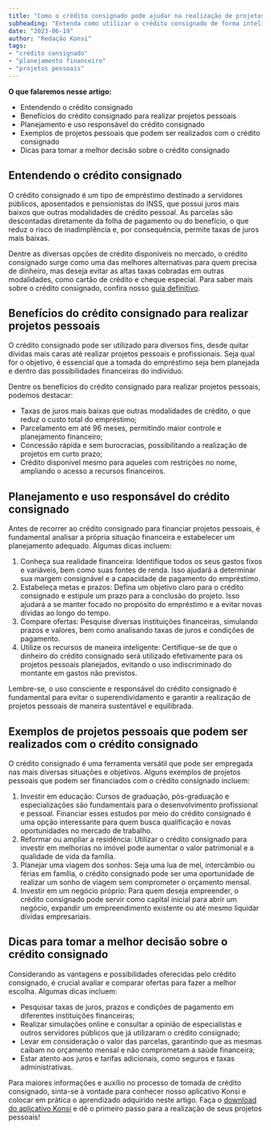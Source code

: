 ```yaml
---
title: "Como o crédito consignado pode ajudar na realização de projetos pessoais"
subheading: "Entenda como utilizar o crédito consignado de forma inteligente para alcançar seus objetivos"
date: "2023-06-19"
author: "Redação Konsi"
tags:
- "crédito consignado"
- "planejamento financeiro"
- "projetos pessoais"
---
```


**O que falaremos nesse artigo:**

- Entendendo o crédito consignado
- Benefícios do crédito consignado para realizar projetos pessoais
- Planejamento e uso responsável do crédito consignado
- Exemplos de projetos pessoais que podem ser realizados com o crédito consignado
- Dicas para tomar a melhor decisão sobre o crédito consignado

## Entendendo o crédito consignado

O crédito consignado é um tipo de empréstimo destinado a servidores públicos, aposentados e pensionistas do INSS, que possui juros mais baixos que outras modalidades de crédito pessoal. As parcelas são descontadas diretamente da folha de pagamento ou do benefício, o que reduz o risco de inadimplência e, por consequência, permite taxas de juros mais baixas.

Dentre as diversas opções de crédito disponíveis no mercado, o crédito consignado surge como uma das melhores alternativas para quem precisa de dinheiro, mas deseja evitar as altas taxas cobradas em outras modalidades, como cartão de crédito e cheque especial. Para saber mais sobre o crédito consignado, confira nosso [guia definitivo](https://konsi.com.br/postagens/a-guia-definitivo-sobre-crdito-consignado-para-servidor-pblico-novato).

## Benefícios do crédito consignado para realizar projetos pessoais

O crédito consignado pode ser utilizado para diversos fins, desde quitar dívidas mais caras até realizar projetos pessoais e profissionais. Seja qual for o objetivo, é essencial que a tomada do empréstimo seja bem planejada e dentro das possibilidades financeiras do indivíduo.

Dentre os benefícios do crédito consignado para realizar projetos pessoais, podemos destacar:

- Taxas de juros mais baixas que outras modalidades de crédito, o que reduz o custo total do empréstimo;
- Parcelamento em até 96 meses, permitindo maior controle e planejamento financeiro;
- Concessão rápida e sem burocracias, possibilitando a realização de projetos em curto prazo;
- Crédito disponível mesmo para aqueles com restrições no nome, ampliando o acesso a recursos financeiros.

## Planejamento e uso responsável do crédito consignado

Antes de recorrer ao crédito consignado para financiar projetos pessoais, é fundamental analisar a própria situação financeira e estabelecer um planejamento adequado. Algumas dicas incluem:

1. Conheça sua realidade financeira: Identifique todos os seus gastos fixos e variáveis, bem como suas fontes de renda. Isso ajudará a determinar sua margem consignável e a capacidade de pagamento do empréstimo.
2. Estabeleça metas e prazos: Defina um objetivo claro para o crédito consignado e estipule um prazo para a conclusão do projeto. Isso ajudará a se manter focado no propósito do empréstimo e a evitar novas dívidas ao longo do tempo.
3. Compare ofertas: Pesquise diversas instituições financeiras, simulando prazos e valores, bem como analisando taxas de juros e condições de pagamento.
4. Utilize os recursos de maneira inteligente: Certifique-se de que o dinheiro do crédito consignado será utilizado efetivamente para os projetos pessoais planejados, evitando o uso indiscriminado do montante em gastos não previstos.

Lembre-se, o uso consciente e responsável do crédito consignado é fundamental para evitar o superendividamento e garantir a realização de projetos pessoais de maneira sustentável e equilibrada.

## Exemplos de projetos pessoais que podem ser realizados com o crédito consignado

O crédito consignado é uma ferramenta versátil que pode ser empregada nas mais diversas situações e objetivos. Alguns exemplos de projetos pessoais que podem ser financiados com o crédito consignado incluem:

1. Investir em educação: Cursos de graduação, pós-graduação e especializações são fundamentais para o desenvolvimento profissional e pessoal. Financiar esses estudos por meio do crédito consignado é uma opção interessante para quem busca qualificação e novas oportunidades no mercado de trabalho.
2. Reformar ou ampliar a residência: Utilizar o crédito consignado para investir em melhorias no imóvel pode aumentar o valor patrimonial e a qualidade de vida da família.
3. Planejar uma viagem dos sonhos: Seja uma lua de mel, intercâmbio ou férias em família, o crédito consignado pode ser uma oportunidade de realizar um sonho de viagem sem comprometer o orçamento mensal.
4. Investir em um negócio próprio: Para quem deseja empreender, o crédito consignado pode servir como capital inicial para abrir um negócio, expandir um empreendimento existente ou até mesmo liquidar dívidas empresariais.

## Dicas para tomar a melhor decisão sobre o crédito consignado

Considerando as vantagens e possibilidades oferecidas pelo crédito consignado, é crucial avaliar e comparar ofertas para fazer a melhor escolha. Algumas dicas incluem:

- Pesquisar taxas de juros, prazos e condições de pagamento em diferentes instituições financeiras;
- Realizar simulações online e consultar a opinião de especialistas e outros servidores públicos que já utilizaram o crédito consignado;
- Levar em consideração o valor das parcelas, garantindo que as mesmas caibam no orçamento mensal e não comprometam a saúde financeira;
- Estar atento aos juros e tarifas adicionais, como seguros e taxas administrativas.

Para maiores informações e auxílio no processo de tomada de crédito consignado, sinta-se à vontade para conhecer nosso aplicativo Konsi e colocar em prática o aprendizado adquirido neste artigo. Faça o [download do aplicativo Konsi](https://konsi.com.br/app-download) e dê o primeiro passo para a realização de seus projetos pessoais!